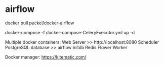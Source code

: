 # airflow

docker pull puckel/docker-airflow

docker-compose -f docker-compose-CeleryExecutor.yml up -d

Multiple docker containers: 
Web Server >> http://localhost:8080 
Scheduler 
PostgreSQL database >> airflow initdb
Redis
Flower
Worker

Docker manager: https://kitematic.com/
